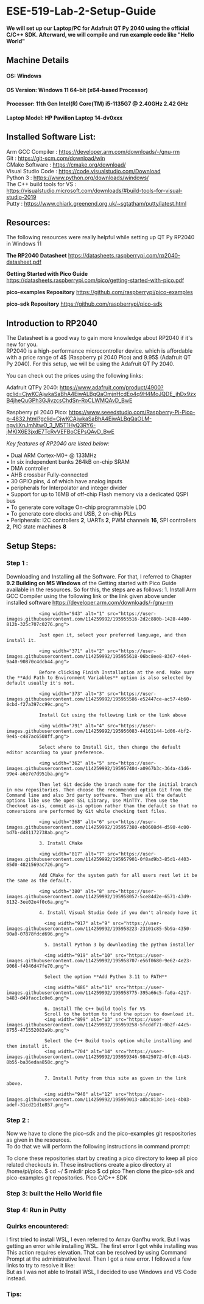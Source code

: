 # ESE-519-Lab-2-Setup-Guide
 **We will set up our Laptop/PC for Adafruit QT Py 2040 using the official C/C++ SDK. Afterward, we will compile and run example code like "Hello World"**
## Machine Details
#### OS: Windows
#### OS Version: Windows 11 64-bit (x64-based Processor) 
#### Processor: 11th Gen Intel(R) Core(TM) i5-1135G7 @ 2.40GHz   2.42 GHz
#### Laptop Model: HP Pavilion Laptop 14-dv0xxx 

## Installed Software List:

Arm GCC Compiler              :    https://developer.arm.com/downloads/-/gnu-rm  <br />
Git                           :    https://git-scm.com/download/win <br />
CMake Software                :    https://cmake.org/download/ <br />
Visual Studio Code            :    https://code.visualstudio.com/Download <br />
Python 3                      :    https://www.python.org/downloads/windows/ <br />
The C++ build tools for VS    :    https://visualstudio.microsoft.com/downloads/#build-tools-for-visual-studio-2019 <br />
Putty                         :    https://www.chiark.greenend.org.uk/~sgtatham/putty/latest.html <br />


## Resources:
The following resources were really helpful while setting up QT Py RP2040 in Windows 11

**The RP2040 Datasheet**
https://datasheets.raspberrypi.com/rp2040-datasheet.pdf

**Getting Started with Pico Guide**
https://datasheets.raspberrypi.com/pico/getting-started-with-pico.pdf

**pico-examples Repository**
https://github.com/raspberrypi/pico-examples

**pico-sdk Repository**
https://github.com/raspberrypi/pico-sdk

## Introduction to RP2040
The Datasheet is a good way to gain more knowledge about RP2040 if it's new for you. <br> 
RP2040 is a high-performance microcontroller device. which is affordable with a price range of 4$ (Raspberry pi 2040 Pico) and 9.95$ (Adafruit QT Py 2040). For this setup, we will be using the Adafruit QT Py 2040. <br>

You can check out the prices using the following links:

Adafruit QTPy 2040:  https://www.adafruit.com/product/4900?gclid=CjwKCAjwkaSaBhA4EiwALBgQaOmjnHcdEo4q9H4MoJQDE_jhDx9zxB4jheQuGPh3GJivzcsChdSn-RoCLWMQAvD_BwE <br>

Raspberry pi 2040 Pico: https://www.seeedstudio.com/Raspberry-Pi-Pico-p-4832.html?gclid=CjwKCAjwkaSaBhA4EiwALBgQaOLM-ngyliXnJmNtwO_3_M5T1HyQ3RY6-jMKIX6E3jxdE7TcRvVEFBoCEPsQAvD_BwE <br>

*Key features of RP2040 are listed below:* <br>

• Dual ARM Cortex-M0+ @ 133MHz <br>
• In six independent banks 264kB on-chip SRAM <br>
• DMA controller <br>
• AHB crossbar Fully-connected <br> 
• 30 GPIO pins, 4 of which have analog inputs <br>
• peripherals for Interpolator and integer divider <br>
• Support for up to 16MB of off-chip Flash memory via a dedicated QSPI bus <br>
• To generate core voltage On-chip programmable LDO <br>
• To generate core clocks and USB, 2 on-chip PLLs <br>
• Peripherals: I2C controllers **2**, UARTs **2**, PWM channels **16**, SPI controllers **2**, PIO state machines **8** <br>

## Setup Steps:

### Step 1 :
Downloading and Installing all the Software.  For that, I referred to Chapter **9.2 Building on MS Windows** of the Getting started with Pico Guide available in the resources. 
            So for this, the steps are as follows:
            1. Install Arm GCC Compiler using the following link or the link given above under installed software 
                https://developer.arm.com/downloads/-/gnu-rm
                
                <img width="943" alt="1" src="https://user-images.githubusercontent.com/114259992/195955516-2d2c880b-1428-4400-812b-325c707c0276.png">
                
                Just open it, select your preferred language, and then install it.
                
                <img width="371" alt="2" src="https://user-images.githubusercontent.com/114259992/195955618-06bc8ee8-8367-44e4-9a40-90870c4dcb44.png">
                
                Before clicking Finish Installation at the end. Make sure the **Add Path to Environment Variables** option is also selected by default usually it's not.
                
                <img width="373" alt="3" src="https://user-images.githubusercontent.com/114259992/195955586-e52447ce-ac57-4b60-8cbd-f27a397cc99c.png">
                
                Install Git using the following link or the link above
             
                <img width="791" alt="4" src="https://user-images.githubusercontent.com/114259992/195956083-44161144-1d06-4bf2-9e45-c487ac6508ff.png">
             
                Select where to Install Git, then change the default editor according to your preference. 
                
                <img width="362" alt="5" src="https://user-images.githubusercontent.com/114259992/195957404-a0967b3c-364a-41d6-99e4-a6e7e7d951ba.png">
                
                Then let Git decide the branch name for the initial branch in new repositories. Then choose the recommended option Git from the Command line and also 3rd party software. Then use all the default options like use the open SSL Library, Use MinTTY. Then use the Checkout as-is, commit as-is option rather than the default so that no conversions are performed by Git while checking text files. 
                
                <img width="368" alt="6" src="https://user-images.githubusercontent.com/114259992/195957380-eb0608d4-d590-4c00-bd7b-d481172738ab.png">
                
                3. Install CMake 
                
                <img width="817" alt="7" src="https://user-images.githubusercontent.com/114259992/195957901-0f8ad9b3-85d1-4403-85d0-4821569ac726.png">
                 
                Add CMake for the system path for all users rest let it be the same as the default. 
                
                <img width="380" alt="8" src="https://user-images.githubusercontent.com/114259992/195958057-5ce84d2e-6571-43d9-8132-3ee02e4f0c6a.png">
                
                4. Install Visual Studio Code if you don't already have it 
                
                  <img width="917" alt="9" src="https://user-images.githubusercontent.com/114259992/195958223-23101c85-5b9a-4350-90a0-07878fdcd696.png">
                  
                  5. Install Python 3 by downloading the python installer 
                  
                  <img width="919" alt="10" src="https://user-images.githubusercontent.com/114259992/195958707-e56f0680-9e62-4e23-9066-f4046d47fe70.png">
                  
                  Select the option **Add Python 3.11 to PATH**
                  
                  <img width="486" alt="11" src="https://user-images.githubusercontent.com/114259992/195958775-395a66c5-fa0a-4217-b483-d49facc1c0e6.png">
                  
                  6. Install The C++ build tools for VS 
                  Scroll to the bottom to find the option to download it. 
                  <img width="899" alt="13" src="https://user-images.githubusercontent.com/114259992/195959258-5fcddf71-0b2f-44c5-8755-471552083a9b.png">
                  
                  Select the C++ Build tools option while installing and then install it. 
                  <img width="704" alt="14" src="https://user-images.githubusercontent.com/114259992/195959346-98425072-0fc0-4b43-8b55-ba36edaa858c.png">


                  7. Install Putty from this site as given in the link above. 
                  
                  <img width="940" alt="12" src="https://user-images.githubusercontent.com/114259992/195959013-a8bc813d-14e1-4b03-adef-31cd21d1e857.png">

### Step 2 :

Now we have to clone the pico-sdk and the pico-examples git respositories as given in the resources.<br>
To do that we will perform the following instructions in command prompt:

 To clone these repositories start by creating a pico directory to keep all pico related checkouts in. These instructions create a pico directory at /home/pi/pico. $ cd ~/ $ mkdir pico $ cd pico Then clone the pico-sdk and pico-examples git repositories.
Pico C/C++ SDK <br>

### Step 3: built the Hello World file

### Step 4: Run in Putty
    
### Quirks encountered:
I first tried to install WSL, I even referred to Arnav Ganfhu work. But I was getting an error while installing WSL. The first error I got while installing was This action requires elevation. That can be resolved by using Command Prompt at the administrative level. Then I got a new error. I followed a few links to try to resolve it like:               
But as I was not able to Install WSL, I decided to use Windows and VS Code instead. 


### Tips:

